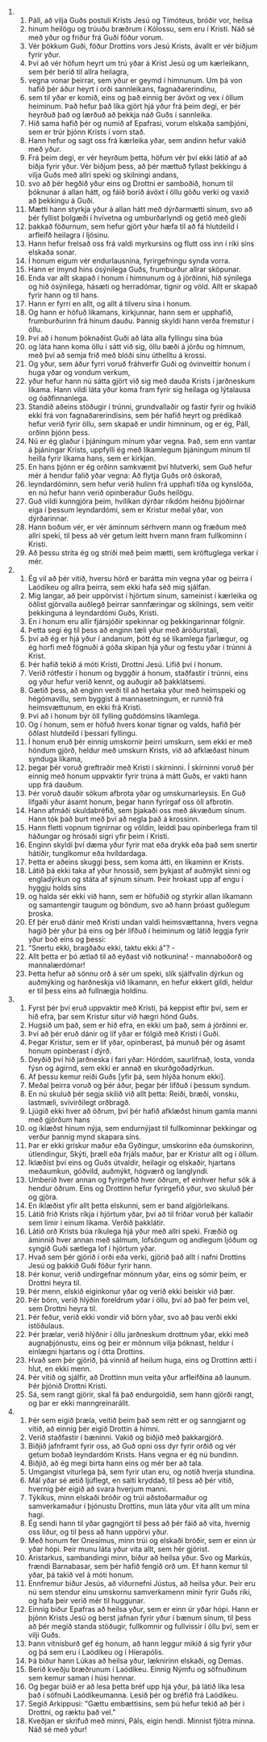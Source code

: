 <ol>
  <li>
    <ol>
      <li>Páll, að vilja Guðs postuli Krists Jesú og Tímóteus, bróðir vor, heilsa</li>
      <li>hinum heilögu og trúuðu bræðrum í Kólossu, sem eru í Kristi. Náð sé með yður og friður frá Guði föður vorum.</li>
      <li>Vér þökkum Guði, föður Drottins vors Jesú Krists, ávallt er vér biðjum fyrir yður.</li>
      <li>Því að vér höfum heyrt um trú yðar á Krist Jesú og um kærleikann, sem þér berið til allra heilagra,</li>
      <li>vegna vonar þeirrar, sem yður er geymd í himnunum. Um þá von hafið þér áður heyrt í orði sannleikans, fagnaðarerindinu,</li>
      <li>sem til yðar er komið, eins og það einnig ber ávöxt og vex í öllum heiminum. Það hefur það líka gjört hjá yður frá þeim degi, er þér heyrðuð það og lærðuð að þekkja náð Guðs í sannleika.</li>
      <li>Hið sama hafið þér og numið af Epafrasi, vorum elskaða samþjóni, sem er trúr þjónn Krists í vorn stað.</li>
      <li>Hann hefur og sagt oss frá kærleika yðar, sem andinn hefur vakið með yður.</li>
      <li>Frá þeim degi, er vér heyrðum þetta, höfum vér því ekki látið af að biðja fyrir yður. Vér biðjum þess, að þér mættuð fyllast þekkingu á vilja Guðs með allri speki og skilningi andans,</li>
      <li>svo að þér hegðið yður eins og Drottni er samboðið, honum til þóknunar á allan hátt, og fáið borið ávöxt í öllu góðu verki og vaxið að þekkingu á Guði.</li>
      <li>Mætti hann styrkja yður á allan hátt með dýrðarmætti sínum, svo að þér fyllist þolgæði í hvívetna og umburðarlyndi og getið með gleði</li>
      <li>þakkað föðurnum, sem hefur gjört yður hæfa til að fá hlutdeild í arfleifð heilagra í ljósinu.</li>
      <li>Hann hefur frelsað oss frá valdi myrkursins og flutt oss inn í ríki síns elskaða sonar.</li>
      <li>Í honum eigum vér endurlausnina, fyrirgefningu synda vorra.</li>
      <li>Hann er ímynd hins ósýnilega Guðs, frumburður allrar sköpunar.</li>
      <li>Enda var allt skapað í honum í himnunum og á jörðinni, hið sýnilega og hið ósýnilega, hásæti og herradómar, tignir og völd. Allt er skapað fyrir hann og til hans.</li>
      <li>Hann er fyrri en allt, og allt á tilveru sína í honum.</li>
      <li>Og hann er höfuð líkamans, kirkjunnar, hann sem er upphafið, frumburðurinn frá hinum dauðu. Þannig skyldi hann verða fremstur í öllu.</li>
      <li>Því að í honum þóknaðist Guði að láta alla fyllingu sína búa</li>
      <li>og láta hann koma öllu í sátt við sig, öllu bæði á jörðu og himnum, með því að semja frið með blóði sínu úthelltu á krossi.</li>
      <li>Og yður, sem áður fyrri voruð fráhverfir Guði og óvinveittir honum í huga yðar og vondum verkum,</li>
      <li>yður hefur hann nú sátta gjört við sig með dauða Krists í jarðneskum líkama. Hann vildi láta yður koma fram fyrir sig heilaga og lýtalausa og óaðfinnanlega.</li>
      <li>Standið aðeins stöðugir í trúnni, grundvallaðir og fastir fyrir og hvikið ekki frá von fagnaðarerindisins, sem þér hafið heyrt og prédikað hefur verið fyrir öllu, sem skapað er undir himninum, og er ég, Páll, orðinn þjónn þess.</li>
      <li>Nú er ég glaður í þjáningum mínum yðar vegna. Það, sem enn vantar á þjáningar Krists, uppfylli ég með líkamlegum þjáningum mínum til heilla fyrir líkama hans, sem er kirkjan.</li>
      <li>En hans þjónn er ég orðinn samkvæmt því hlutverki, sem Guð hefur mér á hendur falið yðar vegna: Að flytja Guðs orð óskorað,</li>
      <li>leyndardóminn, sem hefur verið hulinn frá upphafi tíða og kynslóða, en nú hefur hann verið opinberaður Guðs heilögu.</li>
      <li>Guð vildi kunngjöra þeim, hvílíkan dýrðar ríkdóm heiðnu þjóðirnar eiga í þessum leyndardómi, sem er Kristur meðal yðar, von dýrðarinnar.</li>
      <li>Hann boðum vér, er vér áminnum sérhvern mann og fræðum með allri speki, til þess að vér getum leitt hvern mann fram fullkominn í Kristi.</li>
      <li>Að þessu strita ég og stríði með þeim mætti, sem kröftuglega verkar í mér.</li>
    </ol>
  </li>
  <li>
    <ol>
      <li>Ég vil að þér vitið, hversu hörð er barátta mín vegna yðar og þeirra í Laódíkeu og allra þeirra, sem ekki hafa séð mig sjálfan.</li>
      <li>Mig langar, að þeir uppörvist í hjörtum sínum, sameinist í kærleika og öðlist gjörvalla auðlegð þeirrar sannfæringar og skilnings, sem veitir þekkinguna á leyndardómi Guðs, Kristi.</li>
      <li>En í honum eru allir fjársjóðir spekinnar og þekkingarinnar fólgnir.</li>
      <li>Þetta segi ég til þess að enginn tæli yður með áróðurstali,</li>
      <li>því að ég er hjá yður í andanum, þótt ég sé líkamlega fjarlægur, og ég horfi með fögnuði á góða skipan hjá yður og festu yðar í trúnni á Krist.</li>
      <li>Þér hafið tekið á móti Kristi, Drottni Jesú. Lifið því í honum.</li>
      <li>Verið rótfestir í honum og byggðir á honum, staðfastir í trúnni, eins og yður hefur verið kennt, og auðugir að þakklátsemi.</li>
      <li>Gætið þess, að enginn verði til að hertaka yður með heimspeki og hégómavillu, sem byggist á mannasetningum, er runnið frá heimsvættunum, en ekki frá Kristi.</li>
      <li>Því að í honum býr öll fylling guðdómsins líkamlega.</li>
      <li>Og í honum, sem er höfuð hvers konar tignar og valds, hafið þér öðlast hlutdeild í þessari fyllingu.</li>
      <li>Í honum eruð þér einnig umskornir þeirri umskurn, sem ekki er með höndum gjörð, heldur með umskurn Krists, við að afklæðast hinum synduga líkama,</li>
      <li>þegar þér voruð greftraðir með Kristi í skírninni. Í skírninni voruð þér einnig með honum uppvaktir fyrir trúna á mátt Guðs, er vakti hann upp frá dauðum.</li>
      <li>Þér voruð dauðir sökum afbrota yðar og umskurnarleysis. En Guð lífgaði yður ásamt honum, þegar hann fyrirgaf oss öll afbrotin.</li>
      <li>Hann afmáði skuldabréfið, sem þjakaði oss með ákvæðum sínum. Hann tók það burt með því að negla það á krossinn.</li>
      <li>Hann fletti vopnum tignirnar og völdin, leiddi þau opinberlega fram til háðungar og hrósaði sigri yfir þeim í Kristi.</li>
      <li>Enginn skyldi því dæma yður fyrir mat eða drykk eða það sem snertir hátíðir, tunglkomur eða hvíldardaga.</li>
      <li>Þetta er aðeins skuggi þess, sem koma átti, en líkaminn er Krists.</li>
      <li>Látið þá ekki taka af yður hnossið, sem þykjast af auðmýkt sinni og engladýrkun og státa af sýnum sínum. Þeir hrokast upp af engu í hyggju holds síns</li>
      <li>og halda sér ekki við hann, sem er höfuðið og styrkir allan líkamann og samantengir taugum og böndum, svo að hann þróast guðlegum þroska.</li>
      <li>Ef þér eruð dánir með Kristi undan valdi heimsvættanna, hvers vegna hagið þér yður þá eins og þér lifðuð í heiminum og látið leggja fyrir yður boð eins og þessi:</li>
      <li>"Snertu ekki, bragðaðu ekki, taktu ekki á"? -</li>
      <li>Allt þetta er þó ætlað til að eyðast við notkunina! - mannaboðorð og mannalærdómar!</li>
      <li>Þetta hefur að sönnu orð á sér um speki, slík sjálfvalin dýrkun og auðmýking og harðneskja við líkamann, en hefur ekkert gildi, heldur er til þess eins að fullnægja holdinu.</li>
    </ol>
  </li>
  <li>
    <ol>
      <li>Fyrst þér því eruð uppvaktir með Kristi, þá keppist eftir því, sem er hið efra, þar sem Kristur situr við hægri hönd Guðs.</li>
      <li>Hugsið um það, sem er hið efra, en ekki um það, sem á jörðinni er.</li>
      <li>Því að þér eruð dánir og líf yðar er fólgið með Kristi í Guði.</li>
      <li>Þegar Kristur, sem er líf yðar, opinberast, þá munuð þér og ásamt honum opinberast í dýrð.</li>
      <li>Deyðið því hið jarðneska í fari yðar: Hórdóm, saurlifnað, losta, vonda fýsn og ágirnd, sem ekki er annað en skurðgoðadýrkun.</li>
      <li>Af þessu kemur reiði Guðs [yfir þá, sem hlýða honum ekki].</li>
      <li>Meðal þeirra voruð og þér áður, þegar þér lifðuð í þessum syndum.</li>
      <li>En nú skuluð þér segja skilið við allt þetta: Reiði, bræði, vonsku, lastmæli, svívirðilegt orðbragð.</li>
      <li>Ljúgið ekki hver að öðrum, því þér hafið afklæðst hinum gamla manni með gjörðum hans</li>
      <li>og íklæðst hinum nýja, sem endurnýjast til fullkominnar þekkingar og verður þannig mynd skapara síns.</li>
      <li>Þar er ekki grískur maður eða Gyðingur, umskorinn eða óumskorinn, útlendingur, Skýti, þræll eða frjáls maður, þar er Kristur allt og í öllum.</li>
      <li>Íklæðist því eins og Guðs útvaldir, heilagir og elskaðir, hjartans meðaumkun, góðvild, auðmýkt, hógværð og langlyndi.</li>
      <li>Umberið hver annan og fyrirgefið hver öðrum, ef einhver hefur sök á hendur öðrum. Eins og Drottinn hefur fyrirgefið yður, svo skuluð þér og gjöra.</li>
      <li>En íklæðist yfir allt þetta elskunni, sem er band algjörleikans.</li>
      <li>Látið frið Krists ríkja í hjörtum yðar, því að til friðar voruð þér kallaðir sem limir í einum líkama. Verðið þakklátir.</li>
      <li>Látið orð Krists búa ríkulega hjá yður með allri speki. Fræðið og áminnið hver annan með sálmum, lofsöngum og andlegum ljóðum og syngið Guði sætlega lof í hjörtum yðar.</li>
      <li>Hvað sem þér gjörið í orði eða verki, gjörið það allt í nafni Drottins Jesú og þakkið Guði föður fyrir hann.</li>
      <li>Þér konur, verið undirgefnar mönnum yðar, eins og sómir þeim, er Drottni heyra til.</li>
      <li>Þér menn, elskið eiginkonur yðar og verið ekki beiskir við þær.</li>
      <li>Þér börn, verið hlýðin foreldrum yðar í öllu, því að það fer þeim vel, sem Drottni heyra til.</li>
      <li>Þér feður, verið ekki vondir við börn yðar, svo að þau verði ekki ístöðulaus.</li>
      <li>Þér þrælar, verið hlýðnir í öllu jarðneskum drottnum yðar, ekki með augnaþjónustu, eins og þeir er mönnum vilja þóknast, heldur í einlægni hjartans og í ótta Drottins.</li>
      <li>Hvað sem þér gjörið, þá vinnið af heilum huga, eins og Drottinn ætti í hlut, en ekki menn.</li>
      <li>Þér vitið og sjálfir, að Drottinn mun veita yður arfleifðina að launum. Þér þjónið Drottni Kristi.</li>
      <li>Sá, sem rangt gjörir, skal fá það endurgoldið, sem hann gjörði rangt, og þar er ekki manngreinarálit.</li>
    </ol>
  </li>
  <li>
    <ol>
      <li>Þér sem eigið þræla, veitið þeim það sem rétt er og sanngjarnt og vitið, að einnig þér eigið Drottin á himni.</li>
      <li>Verið staðfastir í bæninni. Vakið og biðjið með þakkargjörð.</li>
      <li>Biðjið jafnframt fyrir oss, að Guð opni oss dyr fyrir orðið og vér getum boðað leyndardóm Krists. Hans vegna er ég nú bundinn.</li>
      <li>Biðjið, að ég megi birta hann eins og mér ber að tala.</li>
      <li>Umgangist viturlega þá, sem fyrir utan eru, og notið hverja stundina.</li>
      <li>Mál yðar sé ætíð ljúflegt, en salti kryddað, til þess að þér vitið, hvernig þér eigið að svara hverjum manni.</li>
      <li>Týkíkus, minn elskaði bróðir og trúi aðstoðarmaður og samverkamaður í þjónustu Drottins, mun láta yður vita allt um mína hagi.</li>
      <li>Ég sendi hann til yðar gagngjört til þess að þér fáið að vita, hvernig oss líður, og til þess að hann uppörvi yður.</li>
      <li>Með honum fer Onesímus, minn trúi og elskaði bróðir, sem er einn úr yðar hópi. Þeir munu láta yður vita allt, sem hér gjörist.</li>
      <li>Aristarkus, sambandingi minn, biður að heilsa yður. Svo og Markús, frændi Barnabasar, sem þér hafið fengið orð um. Ef hann kemur til yðar, þá takið vel á móti honum.</li>
      <li>Ennfremur biður Jesús, að viðurnefni Jústus, að heilsa yður. Þeir eru nú sem stendur einu umskornu samverkamenn mínir fyrir Guðs ríki, og hafa þeir verið mér til huggunar.</li>
      <li>Einnig biður Epafras að heilsa yður, sem er einn úr yðar hópi. Hann er þjónn Krists Jesú og berst jafnan fyrir yður í bænum sínum, til þess að þér megið standa stöðugir, fullkomnir og fullvissir í öllu því, sem er vilji Guðs.</li>
      <li>Þann vitnisburð gef ég honum, að hann leggur mikið á sig fyrir yður og þá sem eru í Laódíkeu og í Híerapólis.</li>
      <li>Þá biður hann Lúkas að heilsa yður, læknirinn elskaði, og Demas.</li>
      <li>Berið kveðju bræðrunum í Laódíkeu. Einnig Nýmfu og söfnuðinum sem kemur saman í húsi hennar.</li>
      <li>Og þegar búið er að lesa þetta bréf upp hjá yður, þá látið líka lesa það í söfnuði Laódíkeumanna. Lesið þér og bréfið frá Laódíkeu.</li>
      <li>Segið Arkippusi: "Gættu embættisins, sem þú hefur tekið að þér í Drottni, og ræktu það vel."</li>
      <li>Kveðjan er skrifuð með minni, Páls, eigin hendi. Minnist fjötra minna. Náð sé með yður!</li>
    </ol>
  </li>
</ol>